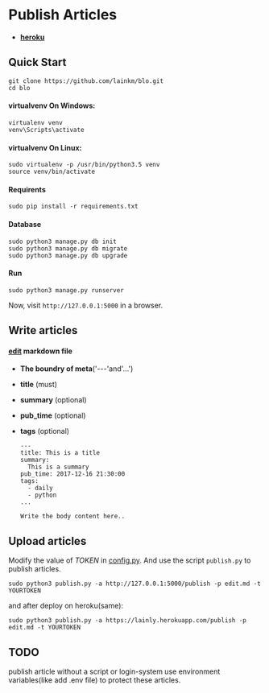 Publish Articles
================

* **[heroku](https://lainly.herokuapp.com/)**

Quick Start
-----------

````
git clone https://github.com/lainkm/blo.git
cd blo
````

#### virtualvenv On Windows:

````
virtualenv venv
venv\Scripts\activate
````

#### virtualvenv On Linux:

````
sudo virtualenv -p /usr/bin/python3.5 venv
source venv/bin/activate
````

#### Requirents

````
sudo pip install -r requirements.txt
````

#### Database

````
sudo python3 manage.py db init
sudo python3 manage.py db migrate
sudo python3 manage.py db upgrade
````

#### Run

````
sudo python3 manage.py runserver
````

Now, visit `http://127.0.0.1:5000` in a browser.


Write articles
--------------

#### [edit](https://raw.githubusercontent.com/lainkm/blo/master/edit.md) markdown file

* **The boundry of meta**('---'and'...')

* **title** (must)

* **summary** (optional)

* **pub_time** (optional)

* **tags** (optional)

  ````
  ---
  title: This is a title
  summary:
    This is a summary
  pub_time: 2017-12-16 21:30:00
  tags:
    - daily
    - python
  ...

  Write the body content here..
  ````


Upload articles
---------------

Modify the value of *TOKEN* in [config.py](config.py). 
And use the script `publish.py` to publish articles.

````
sudo python3 publish.py -a http://127.0.0.1:5000/publish -p edit.md -t YOURTOKEN
````

and after deploy on heroku(same):

````
sudo python3 publish.py -a https://lainly.herokuapp.com/publish -p edit.md -t YOURTOKEN
````

TODO
----

publish article without a script or login-system
use environment variables(like add .env file) to protect these articles.

